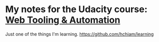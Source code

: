 # My notes for the Udacity course: [Web Tooling & Automation](https://classroom.udacity.com/courses/ud892)

Just one of the things I'm learning. https://github.com/hchiam/learning
